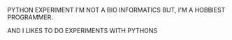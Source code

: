 PYTHON EXPERIMENT I'M NOT A BIO INFORMATICS BUT, 
I'M A HOBBIEST PROGRAMMER. 


AND I LIKES TO DO EXPERIMENTS WITH PYTHONS 
